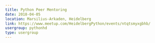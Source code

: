 ```yaml
---
title: Python Peer Mentoring
date: 2018-04-05
location: Marsilius-Arkaden, Heidelberg
link: https://www.meetup.com/HeidelbergPython/events/ntqtsmyxgbhb/
usergroup: pythonhd
type: usergroup
---
```

